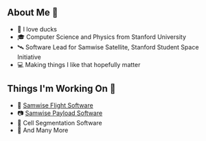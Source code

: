 ## About Me 👋
- 🦆 I love ducks
- 🎓 Computer Science and Physics from Stanford University
- 🛰️ Software Lead for Samwise Satellite, Stanford Student Space Initiative
- 💻 Making things I like that hopefully matter  

## Things I'm Working On 🌊
* 🚀 [Samwise Flight Software](https://github.com/stanford-ssi/samwise-flight-software)
* 📷 [Samwise Payload Software](https://github.com/stanford-ssi/samwise-payload-software)
* 🦠 Cell Segmentation Software
* 🤫 And Many More
